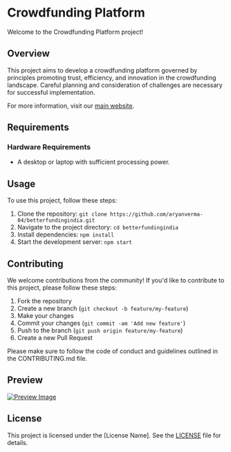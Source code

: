 # Crowdfunding Platform

Welcome to the Crowdfunding Platform project!

## Overview

This project aims to develop a crowdfunding platform governed by principles promoting trust, efficiency, and innovation in the crowdfunding landscape. Careful planning and consideration of challenges are necessary for successful implementation.

For more information, visit our [main website](https://betterfundingindia.netlify.app/).

## Requirements

### Hardware Requirements

- A desktop or laptop with sufficient processing power.

## Usage

To use this project, follow these steps:

1. Clone the repository: `git clone https://github.com/aryanverma-04/betterfundingindia.git`
2. Navigate to the project directory: `cd betterfundingindia`
3. Install dependencies: `npm install`
4. Start the development server: `npm start`

## Contributing

We welcome contributions from the community! If you'd like to contribute to this project, please follow these steps:

1. Fork the repository
2. Create a new branch (`git checkout -b feature/my-feature`)
3. Make your changes
4. Commit your changes (`git commit -am 'Add new feature'`)
5. Push to the branch (`git push origin feature/my-feature`)
6. Create a new Pull Request

Please make sure to follow the code of conduct and guidelines outlined in the CONTRIBUTING.md file.

## Preview

[![Preview Image](link_to_image_here)](https://as2.ftcdn.net/v2/jpg/02/12/48/95/1000_F_212489538_kUZ6ivrQnFAGLz0t0lMjroll7WEG03vb.jpg)

## License

This project is licensed under the [License Name]. See the [LICENSE](LICENSE) file for details.
